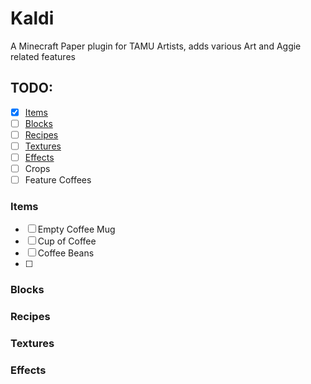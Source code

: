 # Kaldi
A Minecraft Paper plugin for TAMU Artists, adds various Art and Aggie related features
## TODO:
- [x] [Items](#items)
- [ ] [Blocks](#blocks)
- [ ] [Recipes](#recipes)
- [ ] [Textures](#textures)
- [ ] [Effects](#effects)
- [ ] Crops
- [ ] Feature Coffees

### Items
- [ ] Empty Coffee Mug
- [ ] Cup of Coffee
- [ ] Coffee Beans
- [ ] 

### Blocks

### Recipes

### Textures

### Effects
